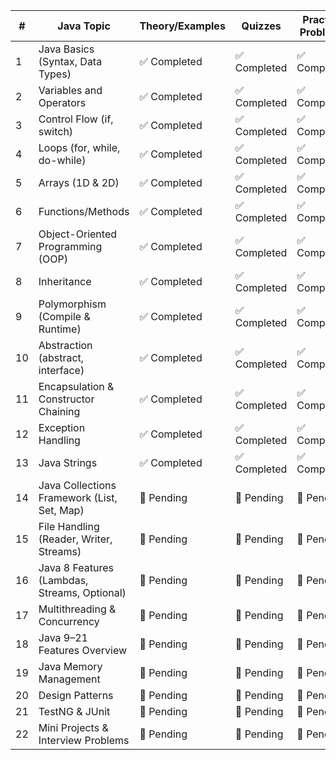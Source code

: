 | #  | Java Topic                                   | Theory/Examples | Quizzes     | Practice Problems |
| -- | -------------------------------------------- | --------------- | ----------- | ----------------- |
| 1  | Java Basics (Syntax, Data Types)             | ✅ Completed     | ✅ Completed | ✅ Completed       |
| 2  | Variables and Operators                      | ✅ Completed     | ✅ Completed | ✅ Completed       |
| 3  | Control Flow (if, switch)                    | ✅ Completed     | ✅ Completed | ✅ Completed       |
| 4  | Loops (for, while, do-while)                 | ✅ Completed     | ✅ Completed | ✅ Completed       |
| 5  | Arrays (1D & 2D)                             | ✅ Completed     | ✅ Completed | ✅ Completed       |
| 6  | Functions/Methods                            | ✅ Completed     | ✅ Completed | ✅ Completed       |
| 7  | Object-Oriented Programming (OOP)            | ✅ Completed     | ✅ Completed | ✅ Completed       |
| 8  | Inheritance                                  | ✅ Completed     | ✅ Completed | ✅ Completed       |
| 9  | Polymorphism (Compile & Runtime)             | ✅ Completed     | ✅ Completed | ✅ Completed       |
| 10 | Abstraction (abstract, interface)            | ✅ Completed     | ✅ Completed | ✅ Completed       |
| 11 | Encapsulation & Constructor Chaining         | ✅ Completed     | ✅ Completed | ✅ Completed       |
| 12 | Exception Handling                           | ✅ Completed     | ✅ Completed | ✅ Completed       |
| 13 | Java Strings                                 | ✅ Completed     | ✅ Completed | ✅ Completed       |
| 14 | Java Collections Framework (List, Set, Map)  | 🔲 Pending      | 🔲 Pending  | 🔲 Pending        |
| 15 | File Handling (Reader, Writer, Streams)      | 🔲 Pending      | 🔲 Pending  | 🔲 Pending        |
| 16 | Java 8 Features (Lambdas, Streams, Optional) | 🔲 Pending      | 🔲 Pending  | 🔲 Pending        |
| 17 | Multithreading & Concurrency                 | 🔲 Pending      | 🔲 Pending  | 🔲 Pending        |
| 18 | Java 9–21 Features Overview                  | 🔲 Pending      | 🔲 Pending  | 🔲 Pending        |
| 19 | Java Memory Management                       | 🔲 Pending      | 🔲 Pending  | 🔲 Pending        |
| 20 | Design Patterns                              | 🔲 Pending      | 🔲 Pending  | 🔲 Pending        |
| 21 | TestNG & JUnit                               | 🔲 Pending      | 🔲 Pending  | 🔲 Pending        |
| 22 | Mini Projects & Interview Problems           | 🔲 Pending      | 🔲 Pending  | 🔲 Pending        |
